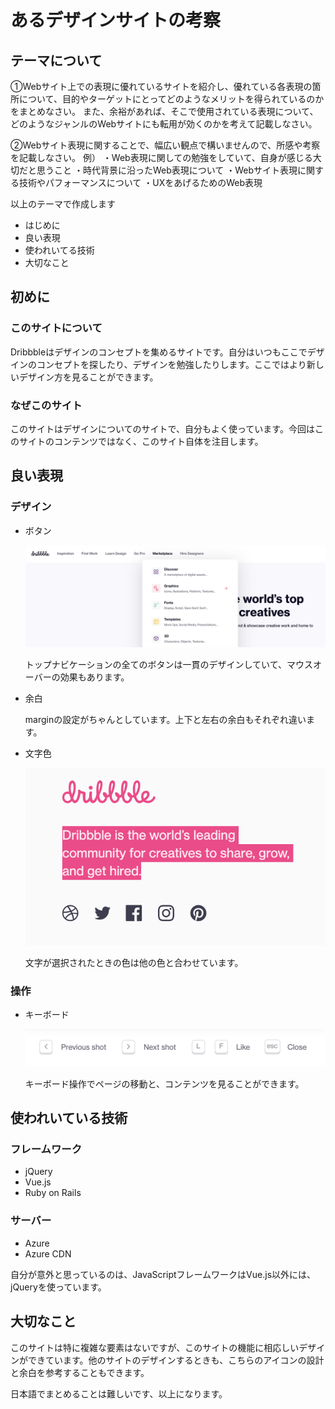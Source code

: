 # あるデザインサイトの考察

## テーマについて

①Webサイト上での表現に優れているサイトを紹介し、優れている各表現の箇所について、目的やターゲットにとってどのようなメリットを得られているのかをまとめなさい。
また、余裕があれば、そこで使用されている表現について、どのようなジャンルのWebサイトにも転用が効くのかを考えて記載しなさい。

②Webサイト表現に関することで、幅広い観点で構いませんので、所感や考察を記載しなさい。
例）
・Web表現に関しての勉強をしていて、自身が感じる大切だと思うこと
・時代背景に沿ったWeb表現について
・Webサイト表現に関する技術やパフォーマンスについて
・UXをあげるためのWeb表現

以上のテーマで作成します

- はじめに
- 良い表現
- 使われいてる技術
- 大切なこと

## 初めに

### このサイトについて

Dribbbleはデザインのコンセプトを集めるサイトです。自分はいつもここでデザインのコンセプトを探したり、デザインを勉強したりします。ここではより新しいデザイン方を見ることができます。

### なぜこのサイト

このサイトはデザインについてのサイトで、自分もよく使っています。今回はこのサイトのコンテンツではなく、このサイト自体を注目します。

## 良い表現

### デザイン

- ボタン

  ![image-20211214201314291](/md/image-20211214201314291.png)

  トップナビケーションの全てのボタンは一貫のデザインしていて、マウスオーバーの効果もあります。

- 余白

  marginの設定がちゃんとしています。上下と左右の余白もそれぞれ違います。

- 文字色

  ![image-20211214213422306](/md/image-20211214213422306.png)

  文字が選択されたときの色は他の色と合わせています。

### 操作

- キーボード

  ![image-20211214214925081](/md/image-20211214214925081.png)

  キーボード操作でページの移動と、コンテンツを見ることができます。

## 使われいている技術

### フレームワーク

- jQuery
- Vue.js
- Ruby on Rails

### サーバー

- Azure
- Azure CDN

自分が意外と思っているのは、JavaScriptフレームワークはVue.js以外には、jQueryを使っています。

## 大切なこと

このサイトは特に複雑な要素はないですが、このサイトの機能に相応しいデザインができています。他のサイトのデザインするときも、こちらのアイコンの設計と余白を参考することもできます。

日本語でまとめることは難しいです、以上になります。

